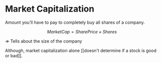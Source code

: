 # Market Capitalization

Amount you'll have to pay to completely buy all shares of a company.

$$
Market Cap = Share Price  \times Shares
$$

⇒ Tells about the size of the company

Although, market capitalization alone [[doesn't determine if a stock is good or bad]].
